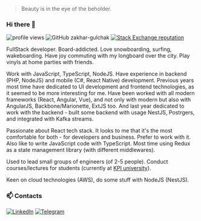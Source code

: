 > Beauty is in the eye of the beholder.

### Hi there 👋

![profile views](https://komarev.com/ghpvc/?username=zakhar-gulchak&color=blue)
![GitHub zakhar-gulchak](https://img.shields.io/github/followers/zakhar-gulchak?label=follow&style=social)
[![Stack Exchange reputation](https://img.shields.io/stackexchange/stackoverflow/r/3659811?color=rgb%28244%2C%20130%2C%2037%29&label=StackOverflow&style=flat)](https://stackoverflow.com/users/3659811/zakhar-gulchak)

FullStack developer.
Board-addicted. Love snowboarding, surfing, wakeboarding. Have joy commuting with my longboard over the city. Play vinyls at home parties with friends.

Work with JavaScript, TypeScript, NodeJS. Have experience in backend (PHP, NodeJS) and mobile (C#, React Native) development. Previous years most time have dedicated to UI development and frontend technologies, as it seemed to be more interesting for me.
Have been worked with all modern frameworks (React, Angular, Vue), and not only with modern but also with AngularJS, Backbone/Marionette, ExtJS too.
And last year dedicated to work with the backend - built some backend with usage NestJS, Postrgers, and integrated with Kafka streams.

Passionate about React tech stack. It looks to me that it's the most comfortable for both - for developers and business. Prefer to work with it.
Also like to write JavaScript code with TypeScript. Most time using Redux as a state management library (with different middlewares).

Used to lead small groups of engineers (of 2-5 people). Conduct courses/lectures for students (currently at [KPI university](https://kpi.ua/en)).


Keen on cloud technologies (AWS), do some stuff with NodeJS (NestJS).


### 📫 Contacts

[![LinkedIn](https://img.shields.io/badge/LinkedIn-0077B5?style=for-the-badge&logo=linkedin&logoColor=white)](https://linkedin.com/in/gulchak-zakhar)
[![Telegram](https://img.shields.io/badge/Telegram-2CA5E0?style=for-the-badge&logo=telegram&logoColor=white)](https://t.me/ZakharGV)

<!--
- 🌱 I’m currently learning ...
- 👯 I’m looking to collaborate on ...
- 🤔 I’m looking for help with ...
- 💬 Ask me about ...
- 📫 How to reach me: ...
- 😄 Pronouns: ...
- ⚡ Fun fact: ...
-->
